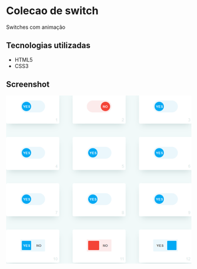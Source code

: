 # Colecao de switch

Switches com animação

## Tecnologias utilizadas 

<ul>
  <li>HTML5</li>
  <li>CSS3</li>
</ul>

## Screenshot

<img src="imagem_2023-06-25_125611949.png">
